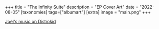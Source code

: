 +++
title = "The Infinity Suite"
description = "EP Cover Art"
date = "2022-08-05"
[taxonomies]
tags=["albumart"]
[extra]
image = "main.png"
+++

[Joel's music on Distrokid](https://distrokid.com/hyperfollow/joellindfors/The-Infinity-Suite)
